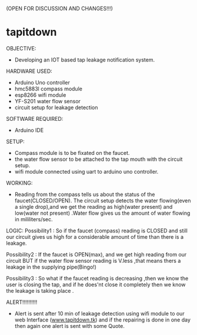 (OPEN FOR DISCUSSION AND CHANGES!!!)
# tapitdown

OBJECTIVE:
- Developing an IOT based tap leakage notification system.

HARDWARE USED:
- Arduino Uno controller
- hmc5883l compass module
- esp8266 wifi module
- YF-S201 water flow sensor
- circuit setup for leakage detection

SOFTWARE REQUIRED:
- Arduino IDE

SETUP:
- Compass module is to be fixated on the faucet.
- the water flow sensor to be  attached to the tap mouth with the circuit setup.
- wifi module connected using uart to arduino uno controller.

WORKING:
- Reading from the compass tells us about the status of the faucet(CLOSED/OPEN).
  The circuit setup detects the water flowing(even a single drop),and we get 
  the reading as high(water present) and low(water not present) .Water flow gives 
  us the amount of water flowing in mililiters/sec.

LOGIC:
Possibility1 : So if the faucet (compass) reading is CLOSED and still our circuit gives 
               us high for a considerable amount of time than there is a leakage.

Possibility2 : If the faucet is OPEN(max), and we get high reading from our circuit BUT 
			   if the water flow sensor reading is V.less ,that means thers a leakage 
               in the supplying pipe(Bingo!)

Possibility3 : So what if the faucet reading is decreasing ,then we know the user is 
				closing the tap, and if he does'nt close it completely then we know 
				the leakage is taking place .

ALERT!!!!!!!!!!
- Alert is sent after 10 min of leakage detection using wifi module to our web Interface (www.tapitdown.tk) and if the repairing is done
  in one day then again one alert is sent with some Quote.
 

